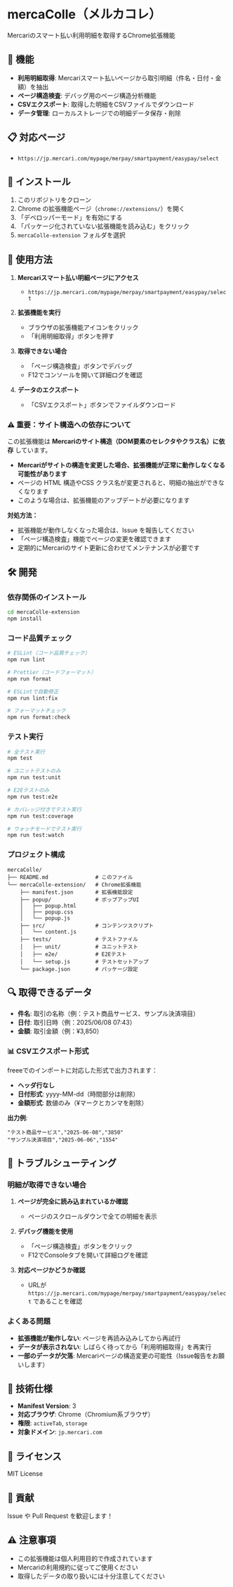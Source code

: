 # mercaColle（メルカコレ）

Mercariのスマート払い利用明細を取得するChrome拡張機能

## 🚀 機能

- **利用明細取得**: Mercariスマート払いページから取引明細（件名・日付・金額）を抽出
- **ページ構造検査**: デバッグ用のページ構造分析機能
- **CSVエクスポート**: 取得した明細をCSVファイルでダウンロード
- **データ管理**: ローカルストレージでの明細データ保存・削除

## 📋 対応ページ

- `https://jp.mercari.com/mypage/merpay/smartpayment/easypay/select`

## 🔧 インストール

1. このリポジトリをクローン
2. Chrome の拡張機能ページ（`chrome://extensions/`）を開く
3. 「デベロッパーモード」を有効にする
4. 「パッケージ化されていない拡張機能を読み込む」をクリック
5. `mercaColle-extension` フォルダを選択

## 📖 使用方法

1. **Mercariスマート払い明細ページにアクセス**

   - `https://jp.mercari.com/mypage/merpay/smartpayment/easypay/select`

2. **拡張機能を実行**

   - ブラウザの拡張機能アイコンをクリック
   - 「利用明細取得」ボタンを押す

3. **取得できない場合**

   - 「ページ構造検査」ボタンでデバッグ
   - F12でコンソールを開いて詳細ログを確認

4. **データのエクスポート**
   - 「CSVエクスポート」ボタンでファイルダウンロード

### ⚠️ 重要：サイト構造への依存について

この拡張機能は **Mercariのサイト構造（DOM要素のセレクタやクラス名）に依存** しています。

- **Mercariがサイトの構造を変更した場合、拡張機能が正常に動作しなくなる可能性があります**
- ページの HTML 構造やCSS クラス名が変更されると、明細の抽出ができなくなります
- このような場合は、拡張機能のアップデートが必要になります

**対処方法：**

- 拡張機能が動作しなくなった場合は、Issue を報告してください
- 「ページ構造検査」機能でページの変更を確認できます
- 定期的にMercariのサイト更新に合わせてメンテナンスが必要です

## 🛠️ 開発

### 依存関係のインストール

```bash
cd mercaColle-extension
npm install
```

### コード品質チェック

```bash
# ESLint（コード品質チェック）
npm run lint

# Prettier（コードフォーマット）
npm run format

# ESLintで自動修正
npm run lint:fix

# フォーマットチェック
npm run format:check
```

### テスト実行

```bash
# 全テスト実行
npm test

# ユニットテストのみ
npm run test:unit

# E2Eテストのみ
npm run test:e2e

# カバレッジ付きでテスト実行
npm run test:coverage

# ウォッチモードでテスト実行
npm run test:watch
```

### プロジェクト構成

```
mercaColle/
├── README.md               # このファイル
└── mercaColle-extension/   # Chrome拡張機能
    ├── manifest.json       # 拡張機能設定
    ├── popup/              # ポップアップUI
    │   ├── popup.html
    │   ├── popup.css
    │   └── popup.js
    ├── src/                # コンテンツスクリプト
    │   └── content.js
    ├── tests/              # テストファイル
    │   ├── unit/           # ユニットテスト
    │   ├── e2e/            # E2Eテスト
    │   └── setup.js        # テストセットアップ
    └── package.json        # パッケージ設定
```

## 🔍 取得できるデータ

- **件名**: 取引の名称（例：テスト商品サービス、サンプル決済項目）
- **日付**: 取引日時（例：2025/06/08 07:43）
- **金額**: 取引金額（例：¥3,850）

### 📊 CSVエクスポート形式

freeeでのインポートに対応した形式で出力されます：

- **ヘッダ行なし**
- **日付形式**: yyyy-MM-dd（時間部分は削除）
- **金額形式**: 数値のみ（¥マークとカンマを削除）

**出力例**:

```
"テスト商品サービス","2025-06-08","3850"
"サンプル決済項目","2025-06-06","1554"
```

## 🐛 トラブルシューティング

### 明細が取得できない場合

1. **ページが完全に読み込まれているか確認**

   - ページのスクロールダウンで全ての明細を表示

2. **デバッグ機能を使用**

   - 「ページ構造検査」ボタンをクリック
   - F12でConsoleタブを開いて詳細ログを確認

3. **対応ページかどうか確認**
   - URLが `https://jp.mercari.com/mypage/merpay/smartpayment/easypay/select` であることを確認

### よくある問題

- **拡張機能が動作しない**: ページを再読み込みしてから再試行
- **データが表示されない**: しばらく待ってから「利用明細取得」を再実行
- **一部のデータが欠落**: Mercariページの構造変更の可能性（Issue報告をお願いします）

## 📝 技術仕様

- **Manifest Version**: 3
- **対応ブラウザ**: Chrome（Chromium系ブラウザ）
- **権限**: `activeTab`, `storage`
- **対象ドメイン**: `jp.mercari.com`

## 📄 ライセンス

MIT License

## 🤝 貢献

Issue や Pull Request を歓迎します！

## ⚠️ 注意事項

- この拡張機能は個人利用目的で作成されています
- Mercariの利用規約に従ってご使用ください
- 取得したデータの取り扱いには十分注意してください
